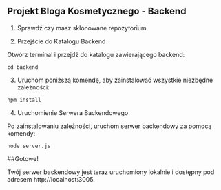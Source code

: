 
## Projekt Bloga Kosmetycznego - Backend

1. Sprawdź czy masz sklonowane repozytorium

2. Przejście do Katalogu Backend

  Otwórz terminal i przejdź do katalogu zawierającego backend:

```cd backend```

3. Uruchom poniższą komendę, aby zainstalować wszystkie niezbędne zależności:

```npm install```

4. Uruchomienie Serwera Backendowego

  Po zainstalowaniu zależności, uruchom serwer backendowy za pomocą komendy:

```node server.js```

##Gotowe!

Twój serwer backendowy jest teraz uruchomiony lokalnie i dostępny pod adresem http://localhost:3005.
